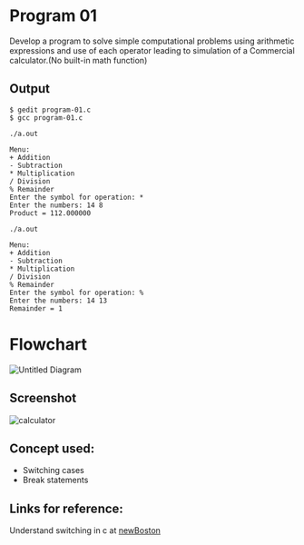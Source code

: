 # Program 01

Develop a program to solve simple computational problems using arithmetic expressions and use of each operator leading to simulation of a Commercial calculator.(No built-in math function)

## Output

```shell
$ gedit program-01.c
$ gcc program-01.c

./a.out

Menu:
+ Addition
- Subtraction
* Multiplication
/ Division
% Remainder
Enter the symbol for operation: *
Enter the numbers: 14 8
Product = 112.000000

./a.out

Menu:
+ Addition
- Subtraction
* Multiplication
/ Division
% Remainder
Enter the symbol for operation: %
Enter the numbers: 14 13
Remainder = 1

```

# Flowchart 
![Untitled Diagram](https://user-images.githubusercontent.com/42874695/61176066-23950b00-a5d8-11e9-9f87-525c0979b749.png)

## Screenshot
![calculator](https://user-images.githubusercontent.com/44167922/50517635-37af6a00-0ad7-11e9-945b-a7d074fef98d.png)

## Concept used:

- Switching cases
- Break statements

## Links for reference:

Understand switching in c at [newBoston](https://www.youtube.com/watch?v=qZRP5hKGHrs&list=PL6gx4Cwl9DGAKIXv8Yr6nhGJ9Vlcjyymq&index=31 "Link to YouTube video")


